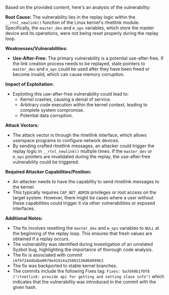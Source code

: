 Based on the provided content, here's an analysis of the vulnerability:

**Root Cause:**
The vulnerability lies in the replay logic within the `__rtnl_newlink()` function of the Linux kernel's rtnetlink module. Specifically, the `master_dev` and `m_ops` variables, which store the master device and its operations, were not being reset properly during the replay loop.

**Weaknesses/Vulnerabilities:**
- **Use-After-Free:** The primary vulnerability is a potential use-after-free. If the link creation process needs to be replayed, stale pointers to `master_dev` and `m_ops` could be used after they have been freed or become invalid, which can cause memory corruption.

**Impact of Exploitation:**
- Exploiting this use-after-free vulnerability could lead to:
    - Kernel crashes, causing a denial of service.
    - Arbitrary code execution within the kernel context, leading to complete system compromise.
    - Potential data corruption.

**Attack Vectors:**
- The attack vector is through the rtnetlink interface, which allows userspace programs to configure network devices.
- By sending crafted rtnetlink messages, an attacker could trigger the replay logic in `__rtnl_newlink()` multiple times. If the `master_dev` or `m_ops` pointers are invalidated during the replay, the use-after-free vulnerability could be triggered.

**Required Attacker Capabilities/Position:**
- An attacker needs to have the capability to send rtnetlink messages to the kernel.
- This typically requires `CAP_NET_ADMIN` privileges or root access on the target system. However, there might be cases where a user without these capabilities could trigger it via other vulnerabilities or exposed interfaces.

**Additional Notes:**
- The fix involves resetting the `master_dev` and `m_ops` variables to `NULL` at the beginning of the replay loop. This ensures that fresh values are obtained if a replay occurs.
- The vulnerability was identified during investigation of an unrelated Syzbot bug, highlighting the importance of thorough code analysis.
- The fix is associated with commit `c6f6f2444bdbe0079e41914a35081530d0409963`.
- The fix was backported to stable kernel branches.
- The commits include the following Fixes tag: `Fixes: ba7d49b1f0f8 ("rtnetlink: provide api for getting and setting slave info")` which indicates that the vulnerability was introduced in the commit with the given hash.